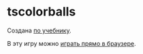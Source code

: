 # tscolorballs

Создана [по учебнику](https://urvanov.ru/2019/05/08/%d1%83%d1%87%d0%b5%d0%b1%d0%bd%d0%b8%d0%ba-typescript/).

В эту игру можно [играть прямо в браузере](https://urvanov.ru/projects/games/tscolorballs/).

